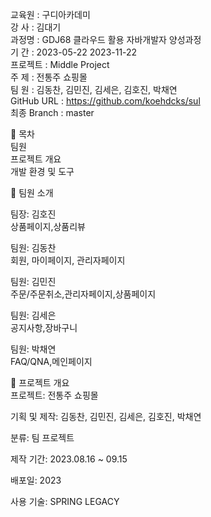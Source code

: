교육원 : 구디아카데미<br>
강 사 : 김대기<br>
과정명 : GDJ68 클라우드 활용 자바개발자 양성과정<br>
기 간 : 2023-05-22 2023-11-22<br>
프로젝트 : Middle Project<br>
주 제 : 전통주 쇼핑몰<br>
팀 원 : 김동찬, 김민진, 김세은, 김호진, 박채연<br>
GitHub URL : https://github.com/koehdcks/sul<br>
최종 Branch : master<br>

📂 목차<br>
팀원<br>
프로젝트 개요<br>
개발 환경 및 도구<br>

💬 팀원 소개

팀장: 김호진<br>
상품페이지,상품리뷰

팀원: 김동찬<br>
회원, 마이페이지, 관리자페이지

팀원: 김민진<br>
주문/주문취소,관리자페이지,상품페이지

팀원: 김세은<br>
공지사항,장바구니

팀원: 박채연<br>
FAQ/QNA,메인페이지

📅 프로젝트 개요<br>
프로젝트: 전통주 쇼핑몰

기획 및 제작: 김동찬, 김민진, 김세은, 김호진, 박채연

분류: 팀 프로젝트

제작 기간: 2023.08.16 ~ 09.15

배포일: 2023

사용 기술: SPRING LEGACY
